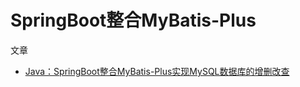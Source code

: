 # SpringBoot整合MyBatis-Plus

文章
- [Java：SpringBoot整合MyBatis-Plus实现MySQL数据库的增删改查](https://blog.csdn.net/mouday/article/details/128936424)


